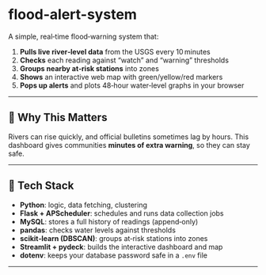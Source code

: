 # flood-alert-system

A simple, real‑time flood‑warning system that:

1. **Pulls live river‑level data** from the USGS every 10 minutes  
2. **Checks** each reading against “watch” and “warning” thresholds  
3. **Groups nearby at‑risk stations** into zones  
4. **Shows** an interactive web map with green/yellow/red markers  
5. **Pops up alerts** and plots 48‑hour water‑level graphs in your browser  

---

## 🚀 Why This Matters

Rivers can rise quickly, and official bulletins sometimes lag by hours. This dashboard gives communities **minutes of extra warning**, so they can stay safe.

---

## 🔧 Tech Stack

- **Python**: logic, data fetching, clustering  
- **Flask + APScheduler**: schedules and runs data collection jobs  
- **MySQL**: stores a full history of readings (append‑only)  
- **pandas**: checks water levels against thresholds  
- **scikit‑learn (DBSCAN)**: groups at‑risk stations into zones  
- **Streamlit + pydeck**: builds the interactive dashboard and map  
- **dotenv**: keeps your database password safe in a `.env` file  

---
